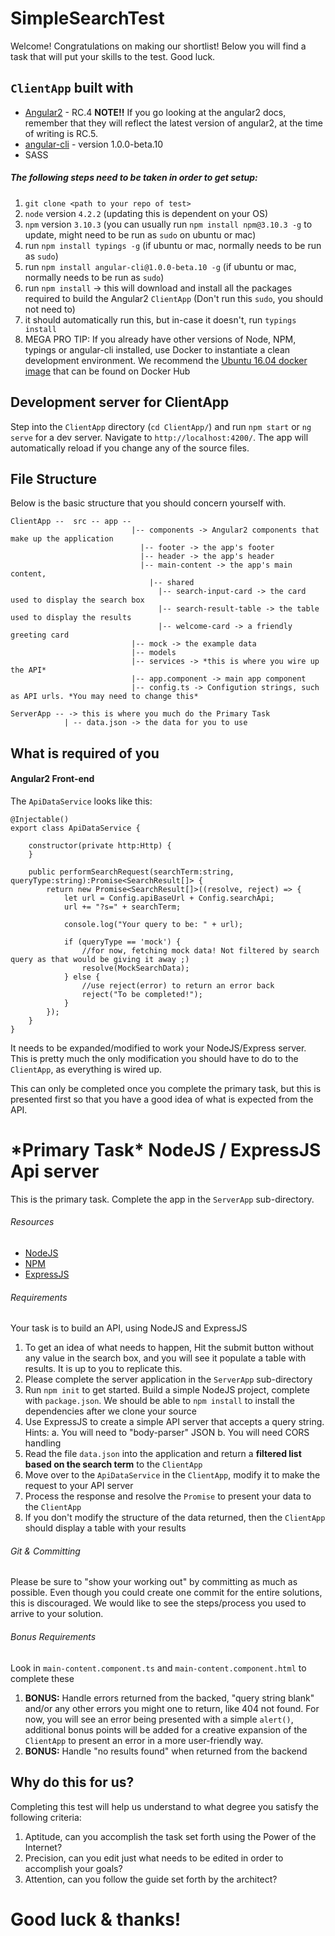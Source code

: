 # SimpleSearchTest

Welcome! Congratulations on making our shortlist! Below you will find a task that will put your skills to the test. Good luck.


## `ClientApp` built with

* [Angular2]() - RC.4 **NOTE!!** If you go looking at the angular2 docs, remember that they will reflect the latest version of angular2, at the time of writing is RC.5.
* [angular-cli](https://github.com/angular/angular-cli) - version 1.0.0-beta.10
* SASS

##### The following steps need to be taken in order to get setup:

1. `git clone <path to your repo of test>`
2. `node` version `4.2.2` (updating this is dependent on your OS)
3. `npm` version `3.10.3` (you can usually run `npm install npm@3.10.3 -g` to update, might need to be run as `sudo` on ubuntu or mac)
4. run `npm install typings -g` (if ubuntu or mac, normally needs to be run as `sudo`)
5. run `npm install angular-cli@1.0.0-beta.10 -g` (if ubuntu or mac, normally needs to be run as `sudo`)
6. run `npm install` -> this will download and install all the packages required to build the Angular2 `ClientApp` (Don't run this `sudo`, you should not need to)
7. it should automatically run this, but in-case it doesn't, run `typings install`
8. MEGA PRO TIP: If you already have other versions of Node, NPM, typings or angular-cli installed, use Docker to instantiate a clean development environment. We recommend the [Ubuntu 16.04 docker image](https://hub.docker.com/_/ubuntu/) that can be found on Docker Hub 

## Development server for ClientApp
Step into the `ClientApp` directory (`cd ClientApp/`) and run `npm start` or `ng serve` for a dev server. Navigate to `http://localhost:4200/`. The app will automatically reload if you change any of the source files.

## File Structure

Below is the basic structure that you should concern yourself with.

```
ClientApp --  src -- app --
                           |-- components -> Angular2 components that make up the application
                             |-- footer -> the app's footer
                             |-- header -> the app's header
                             |-- main-content -> the app's main content, 
                               |-- shared
                                 |-- search-input-card -> the card used to display the search box
                                 |-- search-result-table -> the table used to display the results
                                 |-- welcome-card -> a friendly greeting card
                           |-- mock -> the example data
                           |-- models
                           |-- services -> *this is where you wire up the API*
                           |-- app.component -> main app component
                           |-- config.ts -> Configution strings, such as API urls. *You may need to change this*

ServerApp -- -> this is where you much do the Primary Task
            | -- data.json -> the data for you to use
```


## What is required of you

#### Angular2 Front-end

The `ApiDataService` looks like this:
```
@Injectable()
export class ApiDataService {

    constructor(private http:Http) {
    }

    public performSearchRequest(searchTerm:string, queryType:string):Promise<SearchResult[]> {
        return new Promise<SearchResult[]>((resolve, reject) => {
            let url = Config.apiBaseUrl + Config.searchApi;
            url += "?s=" + searchTerm;

            console.log("Your query to be: " + url);

            if (queryType == 'mock') {
                //for now, fetching mock data! Not filtered by search query as that would be giving it away ;)
                resolve(MockSearchData);
            } else {
                //use reject(error) to return an error back
                reject("To be completed!");
            }
        });
    }
}
```

It needs to be expanded/modified to work your NodeJS/Express server. This is pretty much the only modification you should have to do to the `ClientApp`, as everything is wired up.

This can only be completed once you complete the primary task, but this is presented first so that you have a good idea of what is expected from the API.

# \*Primary Task\* NodeJS / ExpressJS Api server

This is the primary task. Complete the app in the `ServerApp` sub-directory.

###### Resources

* [NodeJS](https://nodejs.org/)
* [NPM](https://www.npmjs.com/)
* [ExpressJS](https://expressjs.com)

###### Requirements 

Your task is to build an API, using NodeJS and ExpressJS

1. To get an idea of what needs to happen, Hit the submit button without any value in the search box, and you will see it populate a table with results. It is up to you to replicate this.
2. Please complete the server application in the `ServerApp` sub-directory
3. Run `npm init` to get started. Build a simple NodeJS project, complete with `package.json`. We should be able to `npm install` to install the dependencies after we clone your source
4. Use ExpressJS to create a simple API server that accepts a query string. 
   Hints: a. You will need to "body-parser" JSON
          b. You will need CORS handling
5. Read the file `data.json` into the application and return a **filtered list based on the search term** to the `ClientApp`
6. Move over to the `ApiDataService` in the `ClientApp`, modify it to make the request to your API server
7. Process the response and resolve the `Promise` to present your data to the `ClientApp`
8. If you don't modify the structure of the data returned, then the `ClientApp` should display a table with your results

###### Git & Committing

Please be sure to "show your working out" by committing as much as possible. 
Even though you could create one commit for the entire solutions, this is discouraged. 
We would like to see the steps/process you used to arrive to your solution.

###### Bonus Requirements 

Look in `main-content.component.ts` and `main-content.component.html` to complete these

1. **BONUS:** Handle errors returned from the backed, "query string blank" and/or any other errors you might one to return, like 404 not found. For now, you will see an error being presented with a simple `alert()`, additional bonus points will be added for a creative expansion of the `ClientApp` to present an error in a more user-friendly way.
2. **BONUS:** Handle "no results found" when returned from the backend

## Why do this for us?

Completing this test will help us understand to what degree you satisfy the following criteria:

1. Aptitude, can you accomplish the task set forth using the Power of the Internet?
2. Precision, can you edit just what needs to be edited in order to accomplish your goals?
3. Attention, can you follow the guide set forth by the architect?

# Good luck & thanks!